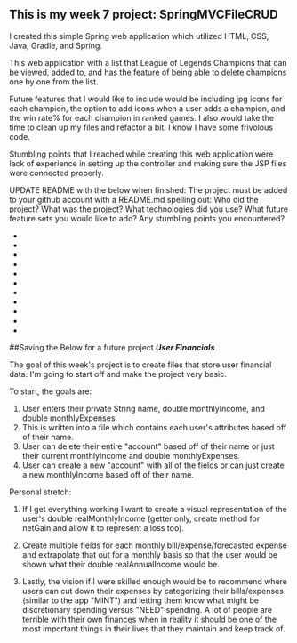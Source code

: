 ## This is my week 7 project: SpringMVCFileCRUD

I created this simple Spring web application which utilized HTML, CSS, Java, Gradle, and Spring.

This web application with a list that League of Legends Champions that can be viewed, added to, and has the feature of being able to delete champions one by one from the list.

Future features that I would like to include would be including jpg icons for each champion, the option to add icons when a user adds a champion, and the win rate% for each champion in ranked games. I also would take the time to clean up my files and refactor a bit. I know I have some frivolous code.

Stumbling points that I reached while creating this web application were lack of experience in setting up the controller and making sure the JSP files were connected properly.






UPDATE README with the below when finished:
The project must be added to your github account with a README.md spelling out:
Who did the project?
What was the project?
What technologies did you use?
What future feature sets you would like to add?
Any stumbling points you encountered?




*
*
*
*
*
*
*
*
*
*
*






##Saving the Below for a future project
***User Financials***


The goal of this week's project is to create files that store user financial data. I'm going to start off and make the project very basic.

To start, the goals are:

1) User enters their private String name, double monthlyIncome, and double monthlyExpenses.
2) This is written into a file which contains each user's attributes based off of their name.
3) User can delete their entire "account" based off of their name or just their current monthlyIncome and double monthlyExpenses.
4) User can create a new "account" with all of the fields or can just create a new monthlyIncome based off of their name.



Personal stretch:

1) If I get everything working I want to create a visual representation of the user's double realMonthlyIncome (getter only, create method for netGain and allow it to represent a loss too).

2) Create multiple fields for each monthly bill/expense/forecasted expense and extrapolate that out for a monthly basis so that the user would be shown what their double realAnnualIncome would be.

3) Lastly, the vision if I were skilled enough would be to recommend where users can cut down their expenses by categorizing their bills/expenses (similar to the app "MINT") and letting them know what might be discretionary spending versus "NEED" spending. A lot of people are terrible with their own finances when in reality it should be one of the most important things in their lives that they maintain and keep track of.
